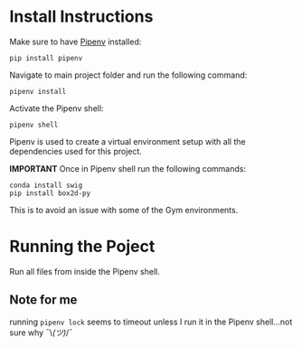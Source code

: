 # Install Instructions
Make sure to have [Pipenv](https://pipenv.pypa.io/en/latest/basics/) installed:

    pip install pipenv

Navigate to main project folder and run the following command:

    pipenv install

Activate the Pipenv shell:

    pipenv shell

Pipenv is used to create a virtual environment setup with all the dependencies used for this project.

**IMPORTANT** Once in Pipenv shell run the following commands:

    conda install swig
    pip install box2d-py

This is to avoid an issue with some of the Gym environments.


# Running the Poject
Run all files from inside the Pipenv shell.


## Note for me
running `pipenv lock` seems to timeout unless I run it in the Pipenv shell...not sure why ¯\\_(ツ)_/¯